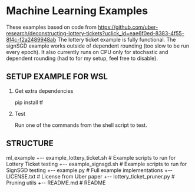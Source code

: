 # Machine Learning Examples

These examples based on code from https://github.com/uber-research/deconstructing-lottery-tickets?uclick_id=eae6f0ed-8383-4f55-8f4c-f2a2489948ab
The lottery ticket example is fully functional.
The signSGD example works outside of dependent rounding (too slow to be run every epoch). It also currently runs on CPU only for stochastic and dependent rounding (had to for my setup, feel free to disable).

## SETUP EXAMPLE FOR WSL

1. Get extra dependencies

    pip install tf

2. Test

    Run one of the commands from the shell script to test.

## STRUCTURE

ml_example
+-- example_lottery_ticket.sh   # Example scripts to run for Lottery Ticket testing
+-- example_signsgd.sh          # Example scripts to run for SignSGD testing
+-- example.py                  # Full example implementations
+-- LICENSE.txt                 # License from Uber paper
+-- lottery_ticket_pruner.py    # Pruning utils
+-- README.md                   # README